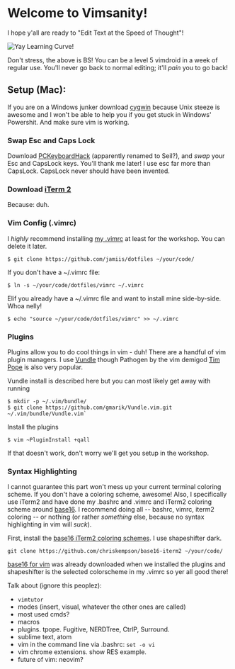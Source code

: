 # Welcome to Vimsanity!
I hope y'all are ready to "Edit Text at the Speed of Thought"!

![Yay Learning Curve!](http://www.thejach.com/imgs/vim_learning.jpg)

Don't stress, the above is BS! You can be a level 5 vimdroid in a week of regular use. You'll never go back to normal editing; it'll _pain_ you to go back!

## Setup (Mac):
If you are on a Windows junker download [cygwin](https://www.cygwin.com/install.html) because Unix steeze is awesome and I won't be able to help you if you get stuck in Windows' Powershit. And make sure vim is working.

### Swap Esc and Caps Lock
Download [PCKeyboardHack](https://pqrs.org/macosx/keyremap4macbook/seil.html.en) (apparently renamed to Seil?), and _swap_ your Esc and CapsLock keys. You'll thank me later! I use esc far more than CapsLock. CapsLock never should have been invented.

### Download [iTerm 2](http://www.iterm2.com/#/section/home)
Because: duh.

### Vim Config (.vimrc)
I _highly_ recommend installing [my .vimrc](https://github.com/jamiis/dotfiles/blob/master/vimrc) at least for the workshop. You can delete it later.

`$ git clone https://github.com/jamiis/dotfiles ~/your/code/`

If you don't have a ~/.vimrc file:

`$ ln -s ~/your/code/dotfiles/vimrc ~/.vimrc`

Elif you already have a ~/.vimrc file and want to install mine side-by-side. Whoa nelly!

`$ echo "source ~/your/code/dotfiles/vimrc" >> ~/.vimrc`

### Plugins
Plugins allow you to do cool things in vim - duh! There are a handful of vim plugin managers. I use [Vundle](https://github.com/gmarik/Vundle.vim) though Pathogen by the vim demigod [Tim Pope](https://github.com/tpope) is also very popular.

Vundle install is described here but you can most likely get away with running
```
$ mkdir -p ~/.vim/bundle/
$ git clone https://github.com/gmarik/Vundle.vim.git ~/.vim/bundle/Vundle.vim`
```

Install the plugins

`$ vim ~PluginInstall +qall`

If that doesn't work, don't worry we'll get you setup in the workshop.

### Syntax Highlighting
I cannot guarantee this part won't mess up your current terminal coloring scheme. If you don't have a coloring scheme, awesome! Also, I specifically use iTerm2 and have done my .bashrc and .vimrc and iTerm2 coloring scheme around [base16](https://github.com/chriskempson/base16). I recommend doing all -- bashrc, vimrc, iterm2 coloring -- or nothing (or rather _something_ else, because no syntax highlighting in vim will _suck_).

First, install the [base16 iTerm2 coloring schemes](https://github.com/chriskempson/base16-iterm2). I use shapeshifter dark.

`git clone https://github.com/chriskempson/base16-iterm2 ~/your/code/`

[base16 for vim](https://github.com/chriskempson/base16-vim) was already downloaded when we installed the plugins and shapeshifter is the selected colorscheme in my .vimrc so yer all good there!

Talk about (ignore this peoplez):

* `vimtutor`
* modes (insert, visual, whatever the other ones are called)
* most used cmds?
* macros
* plugins. tpope. Fugitive, NERDTree, CtrlP, Surround.
* sublime text, atom
* vim in the command line via .bashrc: `set -o vi`
* vim chrome extensions. show RES example.
* future of vim: neovim?
